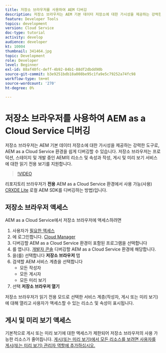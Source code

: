```yaml
---
title: 저장소 브라우저를 사용하여 AEM 디버깅
description: 저장소 브라우저는 AEM 기본 데이터 저장소에 대한 가시성을 제공하는 강력한 도구로, AEM as a Cloud Service 환경을 쉽게 디버깅할 수 있습니다.
feature: Developer Tools
topics: development
version: Cloud Service
doc-type: tutorial
activity: develop
audience: developer
kt: 10004
thumbnail: 341464.jpg
topic: Development
role: Developer
level: Beginner
exl-id: 88af40fc-deff-4b92-84b1-88df2dbdd90b
source-git-commit: b3e9251bdb18a008be95c1fa9e5c79252a74fc98
workflow-type: tm+mt
source-wordcount: '270'
ht-degree: 0%

---
```


# 저장소 브라우저를 사용하여 AEM as a Cloud Service 디버깅

저장소 브라우저는 AEM 기본 데이터 저장소에 대한 가시성을 제공하는 강력한 도구로, AEM as a Cloud Service 환경을 쉽게 디버깅할 수 있습니다. 저장소 브라우저는 프로덕션, 스테이지 및 개발 중인 AEM의 리소스 및 속성과 작성, 게시 및 미리 보기 서비스에 대한 읽기 전용 보기를 지원합니다.

>[!VIDEO](https://video.tv.adobe.com/v/341464?quality=12&learn=on)

리포지토리 브라우저가 __전용__ AEM as a Cloud Service 환경에서 사용 가능(사용) [CRXDE Lite](../aem-sdk-local-quickstart/other-tools.md#crxde-lite) 로컬 AEM SDK를 디버깅하는 방법)입니다.

## 저장소 브라우저 액세스

AEM as a Cloud Service에서 저장소 브라우저에 액세스하려면

1. 사용자가 [필요한 액세스](https://experienceleague.adobe.com/docs/experience-manager-cloud-service/content/implementing/developer-tools/repository-browser.html#access-prerequisites)
1. 에 로그인합니다. [Cloud Manager](https://my.cloudmanager.adobe.com)
1. 디버깅할 AEM as a Cloud Service 환경이 포함된 프로그램을 선택합니다
1. 를 엽니다. [개발자 콘솔](./developer-console.md) 디버깅할 AEM as a Cloud Service 환경에 해당합니다.
1. 을(를) 선택합니다 __저장소 브라우저__ 탭
1. 검색할 AEM 서비스 계층을 선택합니다
   + 모든 작성자
   + 모든 게시자
   + 모든 미리 보기
1. 선택 __저장소 브라우저 열기__

저장소 브라우저가 읽기 전용 모드로 선택한 서비스 계층(작성자, 게시 또는 미리 보기)에 대해 열리고 사용자가 액세스할 수 있는 리소스 및 속성이 표시됩니다.

## 게시 및 미리 보기 액세스

기본적으로 게시 또는 미리 보기에 대한 액세스가 제한되어 저장소 브라우저의 사용 가능한 리소스가 줄어듭니다. [게시(또는 미리 보기)에서 모든 리소스를 보려면 사용자를 게시(또는 미리 보기) 관리자 역할에 추가하십시오.](https://experienceleague.adobe.com/docs/experience-manager-cloud-service/content/implementing/developer-tools/repository-browser.html#navigate-the-hierarchy)
